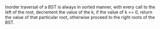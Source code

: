 Inorder traversal of a BST is always in sorted manner, with every call to the left of the root, decrement the value of the k, if the value of k == 0, return the value of that particular root, otherwise proceed to the right roots of the BST.